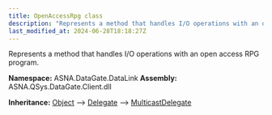 ```yaml
---
title: OpenAccessRpg class
description: "Represents a method that handles I/O operations with an open access RPG program. "
last_modified_at: 2024-06-28T18:18:27Z
---
```


Represents a method that handles I/O operations with an open access RPG program.

**Namespace:** ASNA.DataGate.DataLink
**Assembly:** ASNA.QSys.DataGate.Client.dll

**Inheritance:** [Object](https://docs.microsoft.com/en-us/dotnet/api/system.object) --> [Delegate](https://learn.microsoft.com/en-US/dotnet/csharp/programming-guide/delegates/) --> [MulticastDelegate](https://learn.microsoft.com/en-us/dotnet/api/system.multicastdelegate?view=net-8.0)
<br>
<br>
